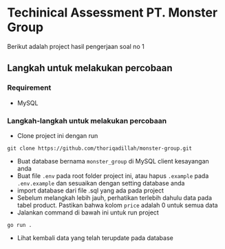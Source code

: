 # Techinical Assessment PT. Monster Group
Berikut adalah project hasil pengerjaan soal no 1

## Langkah untuk melakukan percobaan
### Requirement
- MySQL

### Langkah-langkah untuk melakukan percobaan
- Clone project ini dengan run 
```
git clone https://github.com/thoriqadillah/monster-group.git
```
- Buat database bernama `monster_group` di MySQL client kesayangan anda
- Buat file `.env` pada root folder project ini, atau hapus `.example` pada `.env.example` dan sesuaikan dengan setting database anda
- import database dari file .sql yang ada pada project
- Sebelum melangkah lebih jauh, perhatikan terlebih dahulu data pada tabel product. Pastikan bahwa kolom `price` adalah 0 untuk semua data
- Jalankan command di bawah ini untuk run project
```
go run .
```
- Lihat kembali data yang telah terupdate pada database
